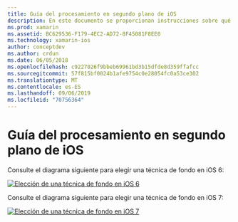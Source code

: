 ```yaml
---
title: Guía del procesamiento en segundo plano de iOS
description: En este documento se proporcionan instrucciones sobre qué muchas opciones de fondo de iOS se deben elegir para una necesidad concreta.
ms.prod: xamarin
ms.assetid: BC629536-F179-4EC2-AD72-8F45081F8EE0
ms.technology: xamarin-ios
author: conceptdev
ms.author: crdun
ms.date: 06/05/2018
ms.openlocfilehash: c9227026f9bbeb69961bd3b15dfde8d359ffafcc
ms.sourcegitcommit: 57f815bf0024b1afe9754c0e28054fc0a53ce302
ms.translationtype: MT
ms.contentlocale: es-ES
ms.lasthandoff: 09/06/2019
ms.locfileid: "70756364"
---
```

# <a name="ios-backgrounding-guidance"></a>Guía del procesamiento en segundo plano de iOS

Consulte el diagrama siguiente para elegir una técnica de fondo en iOS 6:

 [![](ios-backgrounding-guidance-images/image10.png "Elección de una técnica de fondo en iOS 6")](ios-backgrounding-guidance-images/image10.png#lightbox)

Consulte el diagrama siguiente para elegir una técnica de fondo en iOS 7:

 [![](ios-backgrounding-guidance-images/image10b.png "Elección de una técnica de fondo en iOS 7")](ios-backgrounding-guidance-images/image10b.png#lightbox)

